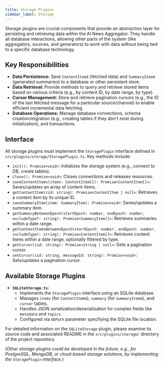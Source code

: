 ```yaml
---
title: Storage Plugins
sidebar_label: Storage
---
```


Storage plugins are crucial components that provide an abstraction layer for persisting and retrieving data within the AI News Aggregator. They handle all database interactions, allowing other parts of the system (like aggregators, sources, and generators) to work with data without being tied to a specific database technology.

## Key Responsibilities

-   **Data Persistence:** Save `ContentItem`s (fetched data) and `SummaryItem`s (generated summaries) to a database or other persistent store.
-   **Data Retrieval:** Provide methods to query and retrieve stored items based on various criteria (e.g., by content ID, by date range, by type).
-   **Cursor Management:** Store and retrieve pagination cursors (e.g., the ID of the last fetched message for a particular source/channel) to enable efficient incremental data fetching.
-   **Database Operations:** Manage database connections, schema creation/migration (e.g., creating tables if they don't exist during initialization), and transactions.

## Interface

All storage plugins must implement the `StoragePlugin` interface defined in `src/plugins/storage/StoragePlugin.ts`. Key methods include:

-   `init(): Promise<void>`: Initializes the storage system (e.g., connect to DB, create tables).
-   `close(): Promise<void>`: Closes connections and releases resources.
-   `saveContentItems(items: ContentItem[]): Promise<ContentItem[]>`: Saves/updates an array of content items.
-   `getContentItem(cid: string): Promise<ContentItem | null>`: Retrieves a content item by its unique ID.
-   `saveSummaryItem(item: SummaryItem): Promise<void>`: Saves/updates a summary item.
-   `getSummaryBetweenEpoch(startEpoch: number, endEpoch: number, excludeType?: string): Promise<SummaryItem[]>`: Retrieves summaries within a date range.
-   `getContentItemsBetweenEpoch(startEpoch: number, endEpoch: number, includeType?: string): Promise<ContentItem[]>`: Retrieves content items within a date range, optionally filtered by type.
-   `getCursor(cid: string): Promise<string | null>`: Gets a pagination cursor.
-   `setCursor(cid: string, messageId: string): Promise<void>`: Sets/updates a pagination cursor.

## Available Storage Plugins

-   **`SQLiteStorage.ts`**:
    *   Implements the `StoragePlugin` interface using an SQLite database.
    *   Manages `items` (for `ContentItem`s), `summary` (for `SummaryItem`s), and `cursor` tables.
    *   Handles JSON serialization/deserialization for complex fields like `metadata` and `topics`.
    *   Configured via `dbPath` parameter specifying the SQLite file location.

For detailed information on the `SQLiteStorage` plugin, please examine its source code and associated README in the `src/plugins/storage/` directory of the project repository.

*(Other storage plugins could be developed in the future, e.g., for PostgreSQL, MongoDB, or cloud-based storage solutions, by implementing the `StoragePlugin` interface.)* 